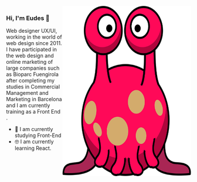 <img align="right" src="https://github.com/EudesGuzman/EudesGuzman/blob/master/alien.png" alt="" width=350px height=465px/>

### Hi, I'm Eudes 👋

Web designer UX/UI, working in the world of web design since 2011. I have participated in the web design and online marketing of large companies such as Bioparc Fuengirola after completing my studies in Commercial Management and Marketing in Barcelona and I am currently training as a Front End . 

- 📱 I am currently studying Front-End
- 🤓 I am currently learning React.
